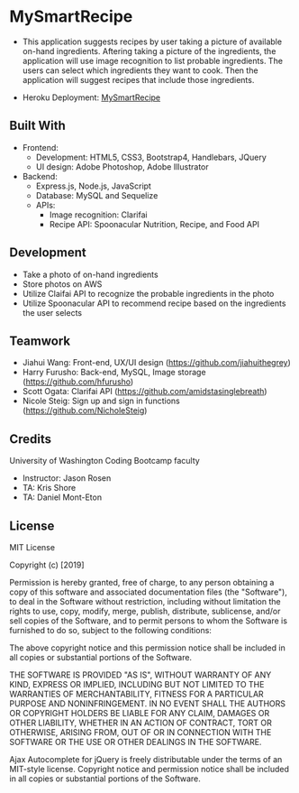 # MySmartRecipe
* This application suggests recipes by user taking a picture of available on-hand ingredients. Aftering taking a picture of the ingredients, the application will use image recognition to list probable ingredients. The users can select which ingredients they want to cook. Then the application will suggest recipes that include those ingredients.

* Heroku Deployment: [MySmartRecipe](https://mysmartrecipe.herokuapp.com//)

## Built With
* Frontend: 
    * Development: HTML5, CSS3, Bootstrap4, Handlebars, JQuery
    * UI design: Adobe Photoshop, Adobe Illustrator
* Backend: 
    * Express.js, Node.js, JavaScript 
    * Database: MySQL and Sequelize
    * APIs: 
        * Image recognition: Clarifai
        * Recipe API: Spoonacular Nutrition, Recipe, and Food API

## Development
* Take a photo of on-hand ingredients
* Store photos on AWS
* Utilize Claifai API to recognize the probable ingredients in the photo
* Utilize Spoonacular API to recommend recipe based on the ingredients the user selects

## Teamwork
* Jiahui Wang: Front-end, UX/UI design (https://github.com/jiahuithegrey)
* Harry Furusho: Back-end, MySQL, Image storage (https://github.com/hfurusho)
* Scott Ogata: Clarifai API (https://github.com/amidstasinglebreath)
* Nicole Steig: Sign up and sign in functions (https://github.com/NicholeSteig)

## Credits
University of Washington Coding Bootcamp faculty
* Instructor: Jason Rosen
* TA: Kris Shore
* TA: Daniel Mont-Eton

## License
MIT License

Copyright (c) [2019] 

Permission is hereby granted, free of charge, to any person obtaining a copy
of this software and associated documentation files (the "Software"), to deal
in the Software without restriction, including without limitation the rights
to use, copy, modify, merge, publish, distribute, sublicense, and/or sell
copies of the Software, and to permit persons to whom the Software is
furnished to do so, subject to the following conditions:

The above copyright notice and this permission notice shall be included in all
copies or substantial portions of the Software.

THE SOFTWARE IS PROVIDED "AS IS", WITHOUT WARRANTY OF ANY KIND, EXPRESS OR
IMPLIED, INCLUDING BUT NOT LIMITED TO THE WARRANTIES OF MERCHANTABILITY,
FITNESS FOR A PARTICULAR PURPOSE AND NONINFRINGEMENT. IN NO EVENT SHALL THE
AUTHORS OR COPYRIGHT HOLDERS BE LIABLE FOR ANY CLAIM, DAMAGES OR OTHER
LIABILITY, WHETHER IN AN ACTION OF CONTRACT, TORT OR OTHERWISE, ARISING FROM,
OUT OF OR IN CONNECTION WITH THE SOFTWARE OR THE USE OR OTHER DEALINGS IN THE
SOFTWARE.

Ajax Autocomplete for jQuery is freely distributable under the terms of an MIT-style license. Copyright notice and permission notice shall be included in all copies or substantial portions of the Software.

